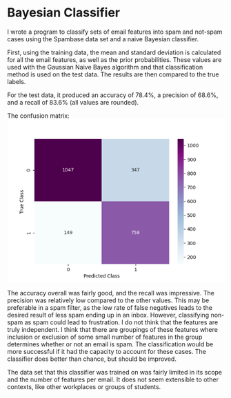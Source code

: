 # Bayesian Classifier

I wrote a program to classify sets of email features into spam and not-spam cases using the
Spambase data set and a naive Bayesian classifier.

First, using the training data, the mean and standard deviation is calculated for all the email
features, as well as the prior probabilities. These values are used with the Gaussian Naive
Bayes algorithm and that classification method is used on the test data. The results are then
compared to the true labels.

For the test data, it produced an accuracy of 78.4%, a precision of 68.6%, and a recall of 83.6%
(all values are rounded).

The confusion matrix:
![Frame 1](https://github.com/IntoTheVortex/Bayesian-Classifier/blob/main/confusion.png?raw=true)

The accuracy overall was fairly good, and the recall was impressive. The precision was
relatively low compared to the other values. This may be preferable in a spam filter, as the low
rate of false negatives leads to the desired result of less spam ending up in an inbox. However,
classifying non-spam as spam could lead to frustration.
I do not think that the features are truly independent. I think that there are groupings of these
features where inclusion or exclusion of some small number of features in the group determines
whether or not an email is spam. The classification would be more successful if it had the
capacity to account for these cases. The classifier does better than chance, but should be
improved.

The data set that this classifier was trained on was fairly limited in its scope and the number of
features per email. It does not seem extensible to other contexts, like other workplaces or
groups of students.
